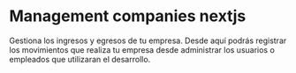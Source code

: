 # Management companies nextjs

Gestiona los ingresos y egresos de tu empresa. Desde aquí podrás registrar los movimientos que realiza tu empresa desde administrar los usuarios o empleados que utilizaran el desarrollo.

